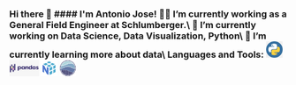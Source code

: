 ### Hi there 👋  #### I'm Antonio Jose!   👨‍💻 I’m currently working as a <b>General Field Engineer</b> at <b>Schlumberger</b>.\ 🔭 I’m currently working on Data Science, Data Visualization, Python\ 🌱 I’m currently learning more about data\  **Languages and Tools:**    <code><img height="30" src="Images/python.png"></code> <code><img height="30" src="Images/pandas.png"></code>  <code><img height="30" src="Images/numpy.png"></code> <code><img height="30" src="Images/seaborn.png"></code>
